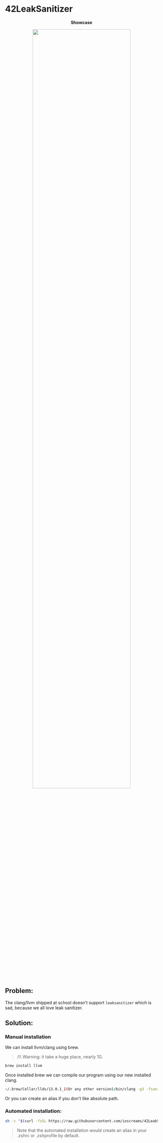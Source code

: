 # 42LeakSanitizer

<p align="center">
  <b> Showcase </b>
</p>

<p align="center">
  <img width="80%" src="https://github.com/ioscreams/42LeakSanitizer/blob/main/showcase/showcase.png">
</p>


## Problem:

The clang/llvm shipped at school doesn't support `leaksanitizer` which is sad, because we all love leak sanitizer.

## Solution: </b>

### Manual installation

We can install llvm/clang using brew.
> /!\ Warning: it take a huge place, nearly 1G.

```sh
brew install llvm
```

Once installed brew we can compile our program using our new installed clang.

```sh
~/.brew/Cellar/lldv/13.0.1_1(Or any other version)/bin/clang -g3 -fsanitize=leak program.c -o output
```
Or you can create an alias if you don't like absolute path.

### Automated installation:

```sh
sh -c "$(curl -fsSL https://raw.githubusercontent.com/ioscreams/42LeakSanitizer/main/install.sh)"
```

> Note that the automated installation would create an alias in your .zshrc or .zshprofile by default.
> 
